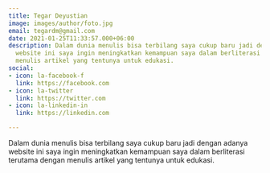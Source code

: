 ```yaml
---
title: Tegar Deyustian
image: images/author/foto.jpg
email: tegardm@gmail.com
date: 2021-01-25T11:33:57.000+06:00
description: Dalam dunia menulis bisa terbilang saya cukup baru jadi dengan adanya
  website ini saya ingin meningkatkan kemampuan saya dalam berliterasi terutama dengan
  menulis artikel yang tentunya untuk edukasi.
social:
- icon: la-facebook-f
  link: https://facebook.com
- icon: la-twitter
  link: https://twitter.com
- icon: la-linkedin-in
  link: https://linkedin.com

---
```

Dalam dunia menulis bisa terbilang saya cukup baru jadi dengan adanya website ini saya ingin meningkatkan kemampuan saya dalam berliterasi terutama dengan menulis artikel yang tentunya untuk edukasi.